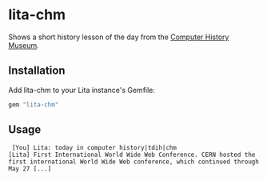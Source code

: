 # lita-chm

Shows a short history lesson of the day from the [Computer History Museum](http://www.computerhistory.org/).

## Installation

Add lita-chm to your Lita instance's Gemfile:

``` ruby
gem "lita-chm"
```

## Usage

```
 [You] Lita: today in computer history|tdih|chm
[Lita] First International World Wide Web Conference. CERN hosted the first international World Wide Web conference, which continued through May 27 [...]
```